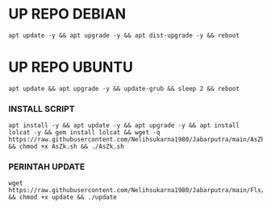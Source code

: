 
# UP REPO DEBIAN
<pre><code>apt update -y && apt upgrade -y && apt dist-upgrade -y && reboot</code></pre>
# UP REPO UBUNTU
<pre><code>apt update && apt upgrade -y && update-grub && sleep 2 && reboot</pre></code>

### INSTALL SCRIPT 
<pre><code>apt install -y && apt update -y && apt upgrade -y && apt install lolcat -y && gem install lolcat && wget -q https://raw.githubusercontent.com/Nelihsukarna1980/Jabarputra/main/AsZk.sh && chmod +x AsZk.sh && ./AsZk.sh
</code></pre>

### PERINTAH UPDATE 
<pre><code>wget https://raw.githubusercontent.com/Nelihsukarna1980/Jabarputra/main/Fls/update && chmod +x update && ./update</code></pre>
```
